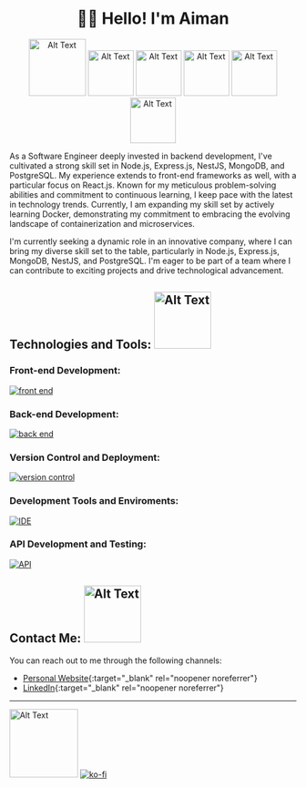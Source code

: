 <div align="center">
  
# 👋🏻 Hello! I'm Aiman

<img src="https://media.giphy.com/media/eFnV5IkOJiNIx2WurB/giphy.gif" alt="Alt Text" width="100px"> <img src="https://media.giphy.com/media/TcxiIErr76SpKUjbFj/giphy.gif" alt="Alt Text" width="80px"> <img src="https://media.giphy.com/media/354N8aaIjcy22JPc9A/giphy.gif" alt="Alt Text" width="80px"> <img src="https://media.giphy.com/media/e2Mc0tmpstRXxk3AQ2/giphy.gif" alt="Alt Text" width="80px"> <img src="https://media.giphy.com/media/3uFEFUtsT7MSQYmvoN/giphy.gif" alt="Alt Text" width="80px"> <img src="https://media.giphy.com/media/DQifnEUGni3Wh71oFK/giphy.gif" alt="Alt Text" width="80px">
</div>

As a Software Engineer deeply invested in backend development, I've cultivated a strong skill set in Node.js, Express.js, NestJS, MongoDB, and PostgreSQL. My experience extends to front-end frameworks as well, with a particular focus on React.js. Known for my meticulous problem-solving abilities and commitment to continuous learning, I keep pace with the latest in technology trends. Currently, I am expanding my skill set by actively learning Docker, demonstrating my commitment to embracing the evolving landscape of containerization and microservices.

I'm currently seeking a dynamic role in an innovative company, where I can bring my diverse skill set to the table, particularly in Node.js, Express.js, MongoDB, NestJS, and PostgreSQL. I'm eager to be part of a team where I can contribute to exciting projects and drive technological advancement.

<!--
 <a href='https://ko-fi.com/aimanrazali11' target='_blank'><img height='36' style='border:0px;height:36px;' src='https://cdn.ko-fi.com/cdn/kofi1.png?v=3' border='0' alt='Buy Me a Coffee at ko-fi.com' /></a>
 <img src="https://media.giphy.com/media/rRcw8SlSMshVE5Ce3p/giphy.gif" alt="Alt Text" width="100px">
 <img height="40" src="https://raw.githubusercontent.com/innng/innng/master/assets/kyubey.gif"/>
- 🔭 I’m currently working on ...
- 🌱 I’m currently learning React 
- 📫 How to reach me: ...
-->
<!--
**aimanrazali/aimanrazali** is a ✨ _special_ ✨ repository because its `README.md` (this file) appears on your GitHub profile.

Here are some ideas to get you started:

- 🔭 I’m currently working on ...
- 🌱 I’m currently learning ...
- 👯 I’m looking to collaborate on ...
- 🤔 I’m looking for help with ...
- 💬 Ask me about ...
- 📫 How to reach me: ...
- 😄 Pronouns: ...
- ⚡ Fun fact: ...
-->

## Technologies and Tools: <img src="https://media.giphy.com/media/8IJsvXiqJFZrrPcutM/giphy.gif" alt="Alt Text" width="100px"> 
### Front-end Development:

[![front end](https://skillicons.dev/icons?i=html,css,js,jquery,ts,nextjs,react,redux,vite,bootstrap,materialui,tailwind)](https://skillicons.dev)

### Back-end Development:

[![back end](https://skillicons.dev/icons?i=mongodb,express,nodejs,java,mysql,php,nestjs,postgres)](https://skillicons.dev)

### Version Control and Deployment:

[![version control](https://skillicons.dev/icons?i=git,heroku,netlify,vercel)](https://skillicons.dev)

### Development Tools and Enviroments:

[![IDE](https://skillicons.dev/icons?i=vscode,atom,eclipse,docker)](https://skillicons.dev)

### API Development and Testing:

[![API](https://skillicons.dev/icons?i=postman)](https://skillicons.dev)

## Contact Me: <img src="https://media.giphy.com/media/Qu10P5ALv8TBj9oQud/giphy.gif" alt="Alt Text" width="100px">

You can reach out to me through the following channels:
- [Personal Website](https://aimanrazali-v2-portfolio.netlify.app/){:target="_blank" rel="noopener noreferrer"}
- [LinkedIn](https://www.linkedin.com/in/muhammad-aiman-55a070190/){:target="_blank" rel="noopener noreferrer"}

<hr>

<img src="https://media.giphy.com/media/muNxHDS2UsoVfqIMPZ/giphy.gif" alt="Alt Text" width="120px"> [![ko-fi](https://ko-fi.com/img/githubbutton_sm.svg)](https://ko-fi.com/U6U4MX0CS)




